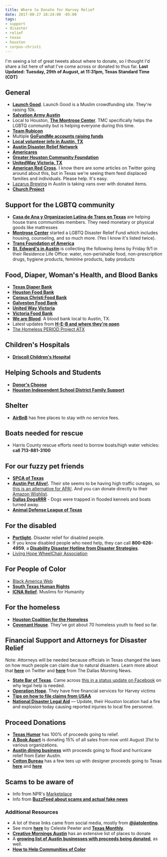 ```yaml
---
title: Where to Donate for Harvey Relief
date: 2017-08-27 18:24:00 -05:00
tags:
- support
- disaster
- relief
- texas
- houston
- corpus-christi
---
```


 I'm seeing a lot of great tweets about where to donate, so I thought I'd share a list here of what I've come across or donated to thus far. **Last Updated: Tuesday, 29th of August, at 11:31pm, Texas Standard Time (CDT)**

## General
- **[Launch Good](https://www.launchgood.com/project/storm_harvey_emergency_response#!/)**. Launch Good is a Muslim crowdfunding site. They're raising 10k.
- **[Salvation Army Austin](https://give.salvationarmyusa.org/site/Donation2;jsessionid=00000000.app340b?df_id=27651&mfc_pref=T&27651.donation=form1&NONCE_TOKEN=09144B4DDAFD7687A8B0C5937B421EC6)**
- Local to Houston, **[The Montrose Center](https://my.reason2race.com/DNicol/HurricaneHarveyLGBTQDisasterReliefFund2017)**. TMC specifically helps the LGBTQ community but is helping everyone during this time.
- **[Team Rubicon](https://teamrubiconusa.org/)**
- Multiple **[GoFundMe accounts raising funds](https://www.gofundme.com/hurricaneharvey)**
- **[Local volunteer info in Austin, TX](http://austintexas.gov/help)**
- **[Austin Disaster Relief Network](https://adrn.org/disaster-relief/hurricaneharvey/)**
- **[Americares](https://secure.americares.org/site/Donation2?df_id=22188&mfc_pref=T&22188.donation=form1&_ga=2.27797372.1946876975.1503855566-771809081.1503855566)**
- **[Greater Houston Community Foundation](http://ghcf.org/hurricane-relief/)**
- **[UnitedWay Victoria, TX](unitedwayvictoria.org/help )**
- **[American Red Cross](https://www.redcross.org/donate/hurricane-harvey?campname=Harvey&campmedium=aspot).** I know there are some articles on Twitter going around about this, but in Texas we're seeing them feed displaced families and individuals. Please help. It's easy.
- [Lazarus Brewing](http://www.lazarusbrewing.com/) in Austin is taking vans over with donated items. 
- **[Church Project](http://www.churchproject.org/hurricaneharveyresponse)**



## Support for the LGBTQ community
- **[Casa de Ana y Organizacion Latina de Trans en Texas](http://www.latinatranstexas.org/)** are helping house trans communities members. They need monetary or physical goods like mattresses
- **[Montrose Center](https://my.reason2race.com/DNicol/HurricaneHarveyLGBTQDisasterReliefFund2017)** started a LGBTQ Disaster Relief Fund which includes housing, counseling, and so much more. (Yes I know it's listed twice).
- **[Trans Foundation of America
](http://www.tfahouston.com/all-catagories/news/trans-relief-fund/)**
- **[St. Edward's in Austin](https://www.stedwards.edu/campus-living/housing/housing-services)** is collecting the following items by Friday 9/1 in their Residence Life Office: water, non-perishable food, non-prescription drugs, hygiene products, feminine products, baby products

## Food, Diaper, Woman's Health, and Blood Banks
- **[Texas Diaper Bank](texasdiaperbank.org/)**
- **[Houston Food Bank](http://www.houstonfoodbank.org/donate/donate-money/)**
- **[Corpus Christi Food Bank](http://www.foodbankcc.com/)**
- **[Galveston Food Bank](http://www.galvestoncountyfoodbank.org/)**
- **[United Way Victoria](https://www.unitedwayvictoria.org/help)**
- **[Victoria Food Bank](http://www.victoriafoodbank.org/)**
- **[We are Blood](www.weareblood.org/donate-blood/donation-locations)**. A blood bank local to Austin, TX.
- Latest updates from **[H-E-B and where they're open](https://www.heb.com/static-page/Disaster-Relief)**
- [The Homeless PERIOD Project ATX](https://www.youcaring.com/frontstepshomelessshelter-785947)

## Children's Hospitals
- **[Driscoll Children's Hospital](https://co.clickandpledge.com/advanced/default.aspx?wid=45664)**

## Helping Schools and Students
- **[Donor's Choose](https://www.donorschoose.org/hurricane-harvey)**
- **[Houston Independent School District Family Support](http://www.houstonisd.org/Page/164281)**

## Shelter
- **[AirBnB](https://www.airbnb.com/disaster/hurricaneharveyevacuees?sf109003285=1)** has free places to stay with no service fees. 

## Boats needed for rescue
- Harris County rescue efforts need to borrow boats/high water vehicles: **call 713-881-3100**

## For our fuzzy pet friends
- **[SPCA of Texas](http://spca.org/give)**
- **[Austin Pet Alive!](https://www.austinpetsalive.org/hurricane-harvey-evacuations/).** Their site seems to be having high traffic outages, so [this is an alternative for APA!](https://t.co/pGfccAoGQe). And you can donate directly to their [Amazon Wishlist](https://www.amazon.com/registry/wishlist/E82TAHUQLYW8/ref=cm_sw_r_cp_ep_ws_o.dOzb4M9214S).
- **[Dallas DogsRRR](https://www.dallasdogrrr.org/)** - Dogs were trapped in flooded kennels and boats turned away.
- **[Animal Defense League of Texas](https://adltexas.org/)**


## For the disabled
- **[Portlight](http://portlight.org).** Disaster relief for disabled people.
- If you know disabled people who need help, they can call **800-626-4959**, a **[Disability Disaster Hotline from Disaster Strategies](http://disasterstrategies.org/application/files/3815/0370/1936/DisasterSurvivors-Hotline.pdf)**.
- [Living Hope WheelChair Association](http://www.lhwassociation.org/donate)

## For People of Color
- [Black America Web ](https://blackamericaweb.com/black-america-web-relief-fund/)
- **[South Texas Human Rights](https://southtexashumanrights.org/make-a-donation/)**
- **[ICNA Relief](https://www.icnarelief.org/wp/)**. Muslims for Humanity

## For the homeless
- **[Houston Coalition for the Homeless](https://www.homelesshouston.org/take-action/donate/)**
- **[Covenant House](https://www.covenanthouse.org/donation-options/donate-now)**. They've got about 70 homeless youth to feed so far.

## Financial Support and Attorneys for Disaster Relief
Note: Attorneys will be needed because officials in Texas changed the laws on how much people can claim due to natural disasters. Learn more about that **[here](https://twitter.com/MsSamAdams/status/902202431542525953)** on Twitter and **[here](https://www.dallasnews.com/news/texas-legislature/2017/08/28/lawyers-harvey-victims-file-insurance-claims-law-changes-sept-1-risk-losing-money)** from The Dallas Morning News.

- **[State Bar of Texas](https://www.texasbar.com/AM/Template.cfm?Section=Disaster_Relief_Resources1&Template=%2FCM%2FHTMLDisplay.cfm&ContentID=29730)**. Came across [this in a status update on Facebook](https://www.facebook.com/ivan.turingan/posts/1649329761766524) on why legal help is needed.
- **[Operation Hope](https://www.operationhope.org/hope-coalition-america)**. They have free financial services for Harvey victims
- **[Tips on how to file claims from USAA](https://communities.usaa.com/t5/USAA-News/USAA-Offers-Tips-on-How-to-File-Claims-After-Hurricane-Harvey/ba-p/135513?sf61899364=1)**
- **[National Disaster Legal Aid](https://www.disasterlegalaid.org/)** — Update, their Houston location had a fire and explosion today causing reported injuries to local fire personnel.

## Proceed Donations
- **[Texas Humor](https://txhumor.com/)** has 100% of proceeds going to relief.
- **[A Book Apart](https://abookapart.com/blogs/press/hurricane-harvey)** is donating 15% of all sales from now until August 31st to various organizations.
- **[Austin dining business](http://dining.blog.austin360.com/2017/08/28/austin-restaurants-and-bars-donating-to-hurricane-harvey-flood-relief/)** with proceeds going to flood and hurricane relief from Eater Austin.
- **[Cotton Bureau](http://www.cottonbureau.com)** has a few tees up with designer proceeds going to Texas **[here](https://cottonbureau.com/products/texas-4)** and **[here](https://cottonbureau.com/products/lets-do-it-for-texas-yall)**

## Scams to be aware of
- Info from NPR's [Marketplace](https://www.marketplace.org/2017/08/29/life/hurricane-harvey-flooding-dredges-scams-and-hoaxes)
- Info from **[BuzzFeed about scams and actual fake news](https://www.buzzfeed.com/mbvd/false-information-about-texas-storm?utm_term=.lw2r7A4lV#.btx8xAWlX)**

### Additional Resources
- A lot of these links came from social media, mostly from **[@jiatolentino](https://twitter.com/jiatolentino/status/901851531577884674)**. 
- See more **[here](https://medium.com/@Celeste_pewter/how-to-help-the-victims-of-hurricane-harvey-f876ae7e7ed)** by Celeste Pewter and **[Texas Monthly](http://www.texasmonthly.com/the-daily-post/ways-can-help-people-hurricane-harvey/)**. 
- **[Creative Mornings Austin](https://docs.google.com/document/d/1ETBukCFXjV6hhSfKU2qE0tjvas6PqFt2pKhmKkg2f5A/edit)** has an extensive list of places to donate 
- A **[growing list of Austin businesses with proceeds being donated](https://docs.google.com/spreadsheets/d/1t-qHvcOa7ukKi2pqqDdSFhAj-w8vXhbvtIib0rT7MYA/edit#gid=0)**, as well.
- **[How to Help Communities of Color](http://www.colorlines.com/articles/how-donate-money-and-other-aid-communities-color-houston)**
